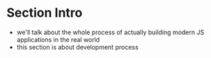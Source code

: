 # Section Intro

- we'll talk about the whole process of actually building modern JS applications in the real world
- this section is about development process
